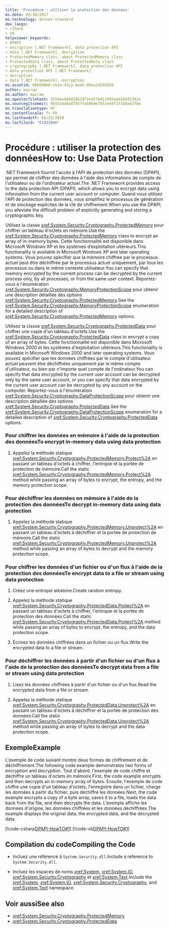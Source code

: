```yaml
---
title: 'Procédure : utiliser la protection des données'
ms.date: 03/30/2017
ms.technology: dotnet-standard
dev_langs:
- csharp
- vb
helpviewer_keywords:
- DPAPI
- encryption [.NET Framework], data protection API
- data [.NET Framework], decryption
- ProtectedMemory class, about ProtectedMemory class
- ProtectedData class, about ProtectedData class
- cryptography [.NET Framework], data protection API
- data protection API [.NET Framework]
- decryption
- data [.NET Framework], encryption
ms.assetid: 606698b0-cb1a-42ca-beeb-0bea34205d20
author: mairaw
ms.author: mairaw
ms.openlocfilehash: 2559ae686820b1972e457b013565aeb28842392e
ms.sourcegitcommit: 9b552addadfb57fab0b9e7852ed4f1f1b8a42f8e
ms.translationtype: HT
ms.contentlocale: fr-FR
ms.lasthandoff: 04/23/2019
ms.locfileid: "61933846"
---
```

# <a name="how-to-use-data-protection"></a><span data-ttu-id="9a93e-102">Procédure : utiliser la protection des données</span><span class="sxs-lookup"><span data-stu-id="9a93e-102">How to: Use Data Protection</span></span>
<span data-ttu-id="9a93e-103">.NET Framework fournit l'accès à l'API de protection des données (DPAPI), qui permet de chiffrer des données à l'aide des informations de compte de l'utilisateur ou de l'ordinateur actuel.</span><span class="sxs-lookup"><span data-stu-id="9a93e-103">The .NET Framework provides access to the data protection API (DPAPI), which allows you to encrypt data using information from the current user account or computer.</span></span>  <span data-ttu-id="9a93e-104">Quand vous utilisez l'API de protection des données, vous simplifiez le processus de génération et de stockage explicites de la clé de chiffrement.</span><span class="sxs-lookup"><span data-stu-id="9a93e-104">When you use the DPAPI, you alleviate the difficult problem of explicitly generating and storing a cryptographic key.</span></span>  
  
 <span data-ttu-id="9a93e-105">Utilisez la classe <xref:System.Security.Cryptography.ProtectedMemory> pour chiffrer un tableau d'octets en mémoire.</span><span class="sxs-lookup"><span data-stu-id="9a93e-105">Use the <xref:System.Security.Cryptography.ProtectedMemory> class to encrypt an array of in-memory bytes.</span></span>  <span data-ttu-id="9a93e-106">Cette fonctionnalité est disponible dans Microsoft Windows XP et les systèmes d’exploitation ultérieurs.</span><span class="sxs-lookup"><span data-stu-id="9a93e-106">This functionality is available in Microsoft Windows XP and later operating systems.</span></span>  <span data-ttu-id="9a93e-107">Vous pouvez spécifier que la mémoire chiffrée par le processus actuel peut être déchiffrée par le processus actuel uniquement, par tous les processus ou dans le même contexte utilisateur.</span><span class="sxs-lookup"><span data-stu-id="9a93e-107">You can specify that memory encrypted by the current process can be decrypted by the current process only, by all processes, or from the same user context.</span></span>  <span data-ttu-id="9a93e-108">Reportez-vous à l'énumération <xref:System.Security.Cryptography.MemoryProtectionScope> pour obtenir une description détaillée des options <xref:System.Security.Cryptography.ProtectedMemory>.</span><span class="sxs-lookup"><span data-stu-id="9a93e-108">See the <xref:System.Security.Cryptography.MemoryProtectionScope> enumeration for a detailed description of <xref:System.Security.Cryptography.ProtectedMemory> options.</span></span>  
  
 <span data-ttu-id="9a93e-109">Utilisez la classe <xref:System.Security.Cryptography.ProtectedData> pour chiffrer une copie d'un tableau d'octets.</span><span class="sxs-lookup"><span data-stu-id="9a93e-109">Use the <xref:System.Security.Cryptography.ProtectedData> class to encrypt a copy of an array of bytes.</span></span> <span data-ttu-id="9a93e-110">Cette fonctionnalité est disponible dans Microsoft Windows 2000 et les systèmes d'exploitation ultérieurs.</span><span class="sxs-lookup"><span data-stu-id="9a93e-110">This functionality is available in Microsoft Windows 2000 and later operating systems.</span></span>  <span data-ttu-id="9a93e-111">Vous pouvez spécifier que les données chiffrées par le compte d'utilisateur actuel peuvent être déchiffrées uniquement par le même compte d'utilisateur, ou bien par n'importe quel compte de l'ordinateur.</span><span class="sxs-lookup"><span data-stu-id="9a93e-111">You can specify that data encrypted by the current user account can be decrypted only by the same user account, or you can specify that data encrypted by the current user account can be decrypted by any account on the computer.</span></span>  <span data-ttu-id="9a93e-112">Reportez-vous à l'énumération <xref:System.Security.Cryptography.DataProtectionScope> pour obtenir une description détaillée des options <xref:System.Security.Cryptography.ProtectedData>.</span><span class="sxs-lookup"><span data-stu-id="9a93e-112">See the <xref:System.Security.Cryptography.DataProtectionScope> enumeration for a detailed description of <xref:System.Security.Cryptography.ProtectedData> options.</span></span>  
  
### <a name="to-encrypt-in-memory-data-using-data-protection"></a><span data-ttu-id="9a93e-113">Pour chiffrer les données en mémoire à l'aide de la protection des données</span><span class="sxs-lookup"><span data-stu-id="9a93e-113">To encrypt in-memory data using data protection</span></span>  
  
1. <span data-ttu-id="9a93e-114">Appelez la méthode statique <xref:System.Security.Cryptography.ProtectedMemory.Protect%2A> en passant un tableau d'octets à chiffrer, l'entropie et la portée de protection de mémoire.</span><span class="sxs-lookup"><span data-stu-id="9a93e-114">Call the static <xref:System.Security.Cryptography.ProtectedMemory.Protect%2A> method while passing an array of bytes to encrypt, the entropy, and the memory protection scope.</span></span>  
  
### <a name="to-decrypt-in-memory-data-using-data-protection"></a><span data-ttu-id="9a93e-115">Pour déchiffrer les données en mémoire à l'aide de la protection des données</span><span class="sxs-lookup"><span data-stu-id="9a93e-115">To decrypt in-memory data using data protection</span></span>  
  
1. <span data-ttu-id="9a93e-116">Appelez la méthode statique <xref:System.Security.Cryptography.ProtectedMemory.Unprotect%2A> en passant un tableau d'octets à déchiffrer et la portée de protection de mémoire.</span><span class="sxs-lookup"><span data-stu-id="9a93e-116">Call the static <xref:System.Security.Cryptography.ProtectedMemory.Unprotect%2A> method while passing an array of bytes to decrypt and the memory protection scope.</span></span>  
  
### <a name="to-encrypt-data-to-a-file-or-stream-using-data-protection"></a><span data-ttu-id="9a93e-117">Pour chiffrer les données d'un fichier ou d'un flux à l'aide de la protection des données</span><span class="sxs-lookup"><span data-stu-id="9a93e-117">To encrypt data to a file or stream using data protection</span></span>  
  
1. <span data-ttu-id="9a93e-118">Créez une entropie aléatoire.</span><span class="sxs-lookup"><span data-stu-id="9a93e-118">Create random entropy.</span></span>  
  
2. <span data-ttu-id="9a93e-119">Appelez la méthode statique <xref:System.Security.Cryptography.ProtectedData.Protect%2A> en passant un tableau d'octets à chiffrer, l'entropie et la portée de protection des données.</span><span class="sxs-lookup"><span data-stu-id="9a93e-119">Call the static <xref:System.Security.Cryptography.ProtectedData.Protect%2A> method while passing an array of bytes to encrypt, the entropy, and the data protection scope.</span></span>  
  
3. <span data-ttu-id="9a93e-120">Écrivez les données chiffrées dans un fichier ou un flux.</span><span class="sxs-lookup"><span data-stu-id="9a93e-120">Write the encrypted data to a file or stream.</span></span>  
  
### <a name="to-decrypt-data-from-a-file-or-stream-using-data-protection"></a><span data-ttu-id="9a93e-121">Pour déchiffrer les données à partir d'un fichier ou d'un flux à l'aide de la protection des données</span><span class="sxs-lookup"><span data-stu-id="9a93e-121">To decrypt data from a file or stream using data protection</span></span>  
  
1. <span data-ttu-id="9a93e-122">Lisez les données chiffrées à partir d'un fichier ou d'un flux.</span><span class="sxs-lookup"><span data-stu-id="9a93e-122">Read the encrypted data from a file or stream.</span></span>  
  
2. <span data-ttu-id="9a93e-123">Appelez la méthode statique <xref:System.Security.Cryptography.ProtectedData.Unprotect%2A> en passant un tableau d'octets à déchiffrer et la portée de protection des données.</span><span class="sxs-lookup"><span data-stu-id="9a93e-123">Call the static <xref:System.Security.Cryptography.ProtectedData.Unprotect%2A> method while passing an array of bytes to decrypt and the data protection scope.</span></span>  
  
## <a name="example"></a><span data-ttu-id="9a93e-124">Exemple</span><span class="sxs-lookup"><span data-stu-id="9a93e-124">Example</span></span>  
 <span data-ttu-id="9a93e-125">L'exemple de code suivant montre deux formes de chiffrement et de déchiffrement.</span><span class="sxs-lookup"><span data-stu-id="9a93e-125">The following code example demonstrates two forms of encryption and decryption.</span></span>  <span data-ttu-id="9a93e-126">Tout d'abord, l'exemple de code chiffre et déchiffre un tableau d'octets en mémoire.</span><span class="sxs-lookup"><span data-stu-id="9a93e-126">First, the code example encrypts and then decrypts an in-memory array of bytes.</span></span>  <span data-ttu-id="9a93e-127">Ensuite, l'exemple de code chiffre une copie d'un tableau d'octets, l'enregistre dans un fichier, charge les données à partir du fichier, puis déchiffre les données.</span><span class="sxs-lookup"><span data-stu-id="9a93e-127">Next, the code example encrypts a copy of a byte array, saves it to a file, loads the data back from the file, and then decrypts the data.</span></span>  <span data-ttu-id="9a93e-128">L'exemple affiche les données d'origine, les données chiffrées et les données déchiffrées.</span><span class="sxs-lookup"><span data-stu-id="9a93e-128">The example displays the original data, the encrypted data, and the decrypted data.</span></span>  
  
 [!code-csharp[DPAPI-HowTO#1](../../../samples/snippets/csharp/VS_Snippets_CLR/DPAPI-HowTO/cs/sample.cs#1)]
 [!code-vb[DPAPI-HowTO#1](../../../samples/snippets/visualbasic/VS_Snippets_CLR/DPAPI-HowTO/vb/sample.vb#1)]  
  
## <a name="compiling-the-code"></a><span data-ttu-id="9a93e-129">Compilation du code</span><span class="sxs-lookup"><span data-stu-id="9a93e-129">Compiling the Code</span></span>  
  
- <span data-ttu-id="9a93e-130">Incluez une référence à `System.Security.dll`.</span><span class="sxs-lookup"><span data-stu-id="9a93e-130">Include a reference to `System.Security.dll`.</span></span>  
  
- <span data-ttu-id="9a93e-131">Incluez les espaces de noms <xref:System>, <xref:System.IO>, <xref:System.Security.Cryptography> et <xref:System.Text>.</span><span class="sxs-lookup"><span data-stu-id="9a93e-131">Include the <xref:System>, <xref:System.IO>, <xref:System.Security.Cryptography>, and <xref:System.Text> namespace.</span></span>  
  
## <a name="see-also"></a><span data-ttu-id="9a93e-132">Voir aussi</span><span class="sxs-lookup"><span data-stu-id="9a93e-132">See also</span></span>

- <xref:System.Security.Cryptography.ProtectedMemory>
- <xref:System.Security.Cryptography.ProtectedData>
